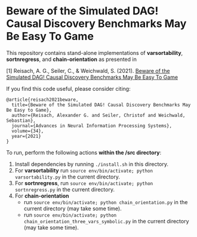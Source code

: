 # Beware of the Simulated DAG! Causal Discovery Benchmarks May Be Easy To Game

This repository contains stand-alone implementations of **varsortability**, **sortnregress**, and **chain-orientation** as presented in 

[1] Reisach, A. G., Seiler, C., & Weichwald, S. (2021). [Beware of the Simulated DAG! Causal Discovery Benchmarks May Be Easy To Game](https://proceedings.neurips.cc/paper/2021/file/e987eff4a7c7b7e580d659feb6f60c1a-Paper.pdf)

If you find this code useful, please consider citing:
```
@article{reisach2021beware,
  title={Beware of the Simulated DAG! Causal Discovery Benchmarks May Be Easy to Game},
  author={Reisach, Alexander G. and Seiler, Christof and Weichwald, Sebastian},
  journal={Advances in Neural Information Processing Systems},
  volume={34},
  year={2021}
}
```

To run, perform the following actions **within the /src directory**:

1. Install dependencies by running `./install.sh` in this directory.
2. For **varsortability** run `source env/bin/activate; python varsortability.py` in the current directory.
2. For **sortnregress**, run `source env/bin/activate; python sortnregress.py` in the current directory.
2. For **chain-orientation**
    - run `source env/bin/activate; python chain_orientation.py` in the current directory (may take some time).
    - run `source env/bin/activate; python chain_orientation_three_vars_symbolic.py` in the current directory (may take some time).
